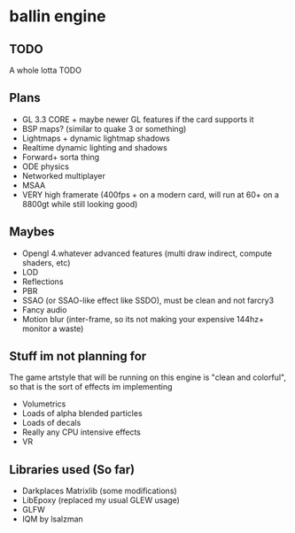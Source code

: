 # ballin engine

## TODO
A whole lotta TODO

## Plans
* GL 3.3 CORE + maybe newer GL features if the card supports it
* BSP maps? (similar to quake 3 or something)
* Lightmaps + dynamic lightmap shadows
* Realtime dynamic lighting and shadows
* Forward+ sorta thing
* ODE physics
* Networked multiplayer
* MSAA
* VERY high framerate (400fps + on a modern card, will run at 60+ on a 8800gt while still looking good)

## Maybes
* Opengl 4.whatever advanced features (multi draw indirect, compute shaders, etc)
* LOD
* Reflections
* PBR
* SSAO (or SSAO-like effect like SSDO), must be clean and not farcry3
* Fancy audio
* Motion blur (inter-frame, so its not making your expensive 144hz+ monitor a waste)

## Stuff im not planning for
The game artstyle that will be running on this engine is "clean and colorful", so that is the sort of effects im implementing
* Volumetrics
* Loads of alpha blended particles
* Loads of decals
* Really any CPU intensive effects
* VR

## Libraries used (So far)
* Darkplaces Matrixlib (some modifications)
* LibEpoxy (replaced my usual GLEW usage)
* GLFW
* IQM by lsalzman
